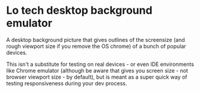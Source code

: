 # Lo tech desktop background emulator

A desktop background picture that gives outlines of the screensize (and rough viewport size if you remove the OS chrome) of a bunch of popular devices.

This isn't a substitute for testing on real devices - or even IDE environments like Chrome emulator (although be aware that gives you screen size - not browser viewport size - by default), but is meant as a super quick way of testing responsiveness during your dev process.